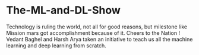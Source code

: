 # The-ML-and-DL-Show
Technology is ruling the world, not all for good reasons, but milestone like Mission mars got accomplishment because of it. Cheers to the Nation ! Vedant Baghel and Harsh Arya taken an initiative to teach us all the machine learning and deep learning from scratch.
